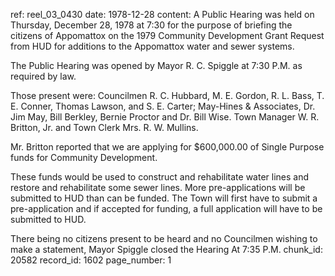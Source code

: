 ref: reel_03_0430
date: 1978-12-28
content: A Public Hearing was held on Thursday, December 28, 1978 at 7:30 for the purpose of briefing the citizens of Appomattox on the 1979 Community Development Grant Request from HUD for additions to the Appomattox water and sewer systems.

The Public Hearing was opened by Mayor R. C. Spiggle at 7:30 P.M. as required by law.

Those present were: Councilmen R. C. Hubbard, M. E. Gordon, R. L. Bass, T. E. Conner, Thomas Lawson, and S. E. Carter; May-Hines & Associates, Dr. Jim May, Bill Berkley, Bernie Proctor and Dr. Bill Wise. Town Manager W. R. Britton, Jr. and Town Clerk Mrs. R. W. Mullins.

Mr. Britton reported that we are applying for $600,000.00 of Single Purpose funds for Community Development.

These funds would be used to construct and rehabilitate water lines and restore and rehabilitate some sewer lines. More pre-applications will be submitted to HUD than can be funded. The Town will first have to submit a pre-application and if accepted for funding, a full application will have to be submitted to HUD.

There being no citizens present to be heard and no Councilmen wishing to make a statement, Mayor Spiggle closed the Hearing At 7:35 P.M.
chunk_id: 20582
record_id: 1602
page_number: 1

